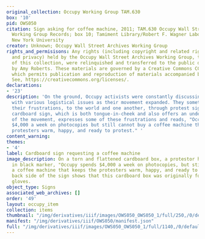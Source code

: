 ```yaml
---
original_collection: Occupy Working Group TAM.630
box: '10'
pid: OWS050
citation: Sign asking for coffee machine, 2011; TAM.630 Occupy Wall Street Archives
  Working Group Records; box 10; Tamiment Library/Robert F. Wagner Labor Archives,
  New York University
creator: Unknown; Occupy Wall Street Archives Working Group
rights_and_permisisons: Any rights (including copyright and related rights to publicity
  and privacy) held by the Occupy Wall Street Archives Working Group, the creator
  of this collection, were relinquished and transferred to the public domain in 2013
  by Amy Roberts. These materials are governed by a Creative Commons CC0 license,
  which permits publication and reproduction of materials accompanied by full attribution.
  See, https://creativecommons.org/licenses/.
declarations:
- '23'
description: 'On the ground, Occupy activists were constantly discussing how to deal
  with various logistical issues as their movement expanded. They sometimes communicated
  their frustrations, to the world and one another, through protest signage. This
  cardboard sign, which is both tongue-in-cheek and also offers an underlying critique
  of the movement, expresses some of these frustrations and reads, "Occupy spends
  $4,000 a week on photocopies but still cannot buy a coffee machine that keeps the
  protesters warm, happy, and ready to protest." '
content_warning:
themes:
- '4'
label: Cardboard sign requesting a coffee machine
image_description: On a torn and flattened cardboard box, a protestor has handwritten
  in black marker, "Occupy spends $4,000 a week on photocopies, but still cannot buy
  a coffee machine that keeps the protesters warm, happy, and ready to protest." The
  back side of the sign shows that this cardboard box was originally for vinyl examination
  gloves.
object_type: Signs
associated_web_archives: []
order: '49'
layout: occupy_item
collection: items
thumbnail: "/img/derivatives/iiif/images/OWS050_OWS050_1/full/250,/0/default.jpg"
manifest: "/img/derivatives/iiif/OWS050/manifest.json"
full: "/img/derivatives/iiif/images/OWS050_OWS050_1/full/1140,/0/default.jpg"
---
```


